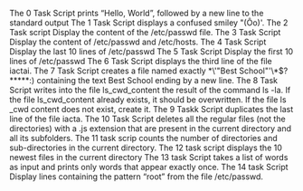 The 0 Task Script prints “Hello, World”, followed by a new line to the standard output
The 1 Task Script displays a confused smiley "(Ôo)'.
The 2 Task script Display the content of the /etc/passwd file.
The 3 Task Script Display the content of /etc/passwd and /etc/hosts.
The 4 Task Script Display the last 10 lines of /etc/passwd
The 5 Task Script Display the first 10 lines of /etc/passwd
The 6 Task Script displays the third line of the file iactai.
The 7 Task Script creates a file named exactly \*\\'"Best School"\'\\*$\?\*\*\*\*\*:) containing the text Best School ending by a new line.
The 8 Task  Script  writes into the file ls_cwd_content the result of the command ls -la. If the file ls_cwd_content already exists, it should be overwritten. If the file ls _cwd content does not exist, create it.
The 9 Taskk Script  duplicates the last line of the file iacta.
The 10 Task Script deletes all the regular files (not the directories) with a .js extension that are present in the current directory and all its subfolders.
The 11 task scrip counts the number of directories and sub-directories in the current directory.
The 12 task  script  displays the 10 newest files in the current directory
The 13 task Script takes a list of words as input and prints only words that appear exactly once.
The 14 task Script Display lines containing the pattern “root” from the file /etc/passwd.
